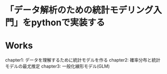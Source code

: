 # 「データ解析のための統計モデリング入門」をpythonで実装する

# Works

chapter1: データを理解するために統計モデルを作る
chapter2: 確率分布と統計モデルの最尤推定
chapter3: 一般化線形モデル(GLM)
